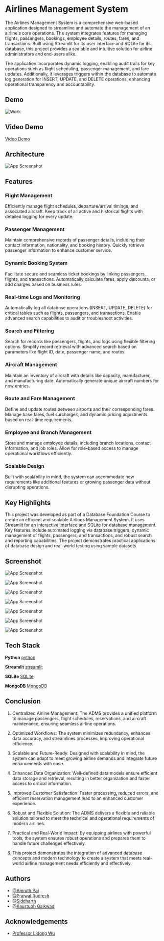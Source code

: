 
# Airlines Management System
The Airlines Management System is a comprehensive web-based application designed to streamline and automate the management of an airline's core operations. The system integrates features for managing flights, passengers, bookings, employee details, routes, fares, and transactions. Built using Streamlit for its user interface and SQLite for its database, this project provides a scalable and intuitive solution for airline administrators and end-users alike.

The application incorporates dynamic logging, enabling audit trails for key operations such as flight scheduling, passenger management, and fare updates. Additionally, it leverages triggers within the database to automate log generation for INSERT, UPDATE, and DELETE operations, enhancing operational transparency and accountability.


## Demo
![Work](https://github.com/Immortal-Pi/airlines_management/blob/main/assets/appScreenshots/demo.gif)

## Video Demo
[Video Demo](https://youtu.be/yS9B4N_-r0o?list=PLO2_R-9GUG4Tgah1jcwvTai-EibgYZQPJ)

## Architecture

![App Screenshot](https://github.com/Immortal-Pi/airlines_management/blob/main/assets/Network%20diagram%20example.jpeg)

## Features

### Flight Management
Efficiently manage flight schedules, departure/arrival timings, and associated aircraft. Keep track of all active and historical flights with detailed logging for every update.

### Passenger Management
Maintain comprehensive records of passenger details, including their contact information, nationality, and booking history. Quickly retrieve passenger information to enhance customer service.

### Dynamic Booking System
Facilitate secure and seamless ticket bookings by linking passengers, flights, and transactions. Automatically calculate fares, apply discounts, or add charges based on business rules.

### Real-time Logs and Monitoring
Automatically log all database operations (INSERT, UPDATE, DELETE) for critical tables such as flights, passengers, and transactions. Enable advanced search capabilities to audit or troubleshoot activities.

### Search and Filtering
Search for records like passengers, flights, and logs using flexible filtering options. Simplify record retrieval with advanced search based on parameters like flight ID, date, passenger name, and routes.

### Aircraft Management
Maintain an inventory of aircraft with details like capacity, manufacturer, and manufacturing date. Automatically generate unique aircraft numbers for new entries.

### Route and Fare Management
Define and update routes between airports and their corresponding fares. Manage base fares, fuel surcharges, and dynamic pricing adjustments based on real-time requirements.

### Employee and Branch Management
Store and manage employee details, including branch locations, contact information, and job roles. Allow for role-based access to manage operational workflows efficiently.

### Scalable Design
Built with scalability in mind, the system can accommodate new requirements like additional features or growing passenger data without disrupting operations.




## Key Highlights

This project was developed as part of a Database Foundation Course to create an efficient and scalable Airlines Management System. It uses Streamlit for an interactive interface and SQLite for database management. Key features include automated logging via database triggers, dynamic management of flights, passengers, and transactions, and robust search and reporting capabilities. The project demonstrates practical applications of database design and real-world testing using sample datasets.




## Screenshot
![App Screenshot](https://github.com/Immortal-Pi/airlines_management/blob/main/assets/appScreenshots/homepage.png)

![App Screenshot](https://github.com/Immortal-Pi/airlines_management/blob/main/assets/appScreenshots/add_flights.png)

![App Screenshot](https://github.com/Immortal-Pi/airlines_management/blob/main/assets/appScreenshots/book_flights.png)

![App Screenshot](https://github.com/Immortal-Pi/airlines_management/blob/main/assets/appScreenshots/discounts.png)

![App Screenshot](https://github.com/Immortal-Pi/airlines_management/blob/main/assets/appScreenshots/logs.png)

![App Screenshot](https://github.com/Immortal-Pi/airlines_management/blob/main/assets/appScreenshots/passengers.png)

![App Screenshot](https://github.com/Immortal-Pi/airlines_management/blob/main/assets/appScreenshots/search_flights.png)


## Tech Stack

**Python**
[python](https://www.python.org/)

**Streamlit** 
[streamlit](https://streamlit.io/)

**SQLite**
[SQLite](https://www.sqlite.org/)

**MongoDB**
[MongoDB](https://www.mongodb.com/)







## Conclusion
1. Centralized Airline Management: The ADMS provides a unified platform to manage passengers, flight schedules, reservations, and aircraft maintenance, ensuring seamless airline operations.

2. Optimized Workflows: The system minimizes redundancy, enhances data accuracy, and streamlines processes, improving operational efficiency.

3. Scalable and Future-Ready: Designed with scalability in mind, the system can adapt to meet growing airline demands and integrate future enhancements with ease.

4. Enhanced Data Organization: Well-defined data models ensure efficient data storage and retrieval, resulting in better organization and faster access to critical information.

5. Improved Customer Satisfaction: Faster processing, reduced errors, and efficient reservation management lead to an enhanced customer experience.

6. Robust and Flexible Solution: The ADMS delivers a flexible and reliable solution tailored to meet the technical and operational requirements of modern airlines.

7. Practical and Real-World Impact: By equipping airlines with powerful tools, the system ensures robust operations and prepares them to handle future challenges effectively.

8. This project demonstrates the integration of advanced database concepts and modern technology to create a system that meets real-world airline management needs efficiently and effectively.
## Authors

- [@Amruth Pai](https://www.linkedin.com/in/amruthpai/)
- [@Prajwal Rudresh](https://www.linkedin.com/in/prajwalrudresh/)
- [@Siddharth ](https://www.linkedin.com/in/siddharthbhamare/)
- [@Kaustubh Gaikwad ](https://www.linkedin.com/in/kaustubhgaikwad-msba/)


## Acknowledgements
 - [Professor Lidong Wu](https://jindal.utdallas.edu/faculty/lidong-wu)



